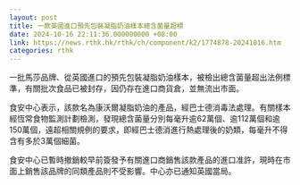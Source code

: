 ```yaml
---
layout: post
title: 一款英國進口預先包裝凝脂奶油樣本總含菌量超標
date: 2024-10-16 22:11:36.000000000 +08:00
link: https://news.rthk.hk/rthk/ch/component/k2/1774878-20241016.htm
categories: rthk
---
```


一批馬莎品牌、從英國進口的預先包裝凝脂奶油樣本，被檢出總含菌量超出法例標準，有關批次食品已被封存，因仍存在進口商貨倉，並無流出市面。

食安中心表示，該款名為康沃爾凝脂奶油的產品，經巴士德消毒法處理。有關樣本經恆常食物監測計劃檢測，發現總含菌量分別每毫升逾62萬個、逾112萬個和逾150萬個，遠超相關規例的要求，即經巴士德消進行熱處理後的奶類，每毫升不得含有多於3萬個細菌。

食安中心已暫時撤銷較早前簽發予有關進口商銷售該款產品的進口准許，現時在市面上銷售該品牌的同類產品則不受影響。中心亦已通知英國當局。
